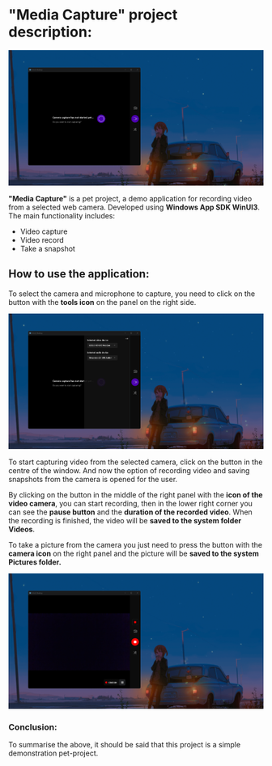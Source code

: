 # "Media Capture" project description:

![](Images/mc_img1.png)

**"Media Capture"** is a pet project, a demo application for recording video from a selected web camera. Developed using **Windows App SDK WinUI3**. The main functionality includes:
- Video capture
- Video record
- Take a snapshot

## How to use the application:
To select the camera and microphone to capture, you need to click on the button with the **tools icon** on the panel on the right side.

![](Images/mc_img2.png)

To start capturing video from the selected camera, click on the button in the centre of the window. And now the option of recording video and saving snapshots from the camera is opened for the user.

By clicking on the button in the middle of the right panel with the **icon of the video camera**, you can start recording, then in the lower right corner you can see the **pause button** and the **duration of the recorded video**. When the recording is finished, the video will be **saved to the system folder Videos**.

To take a picture from the camera you just need to press the button with the **camera icon** on the right panel and the picture will be **saved to the system Pictures folder.**

![](Images/mc_img3.png)

### Conclusion:
To summarise the above, it should be said that this project is a simple demonstration pet-project.